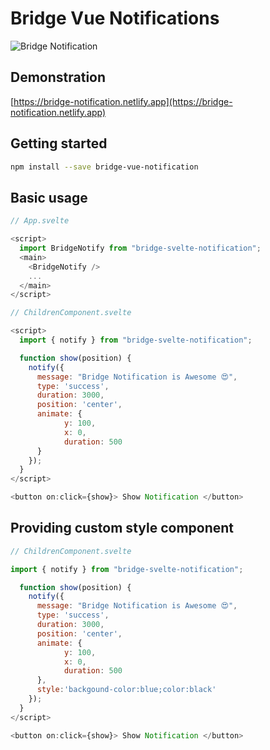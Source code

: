 # Bridge Vue Notifications

![Bridge Notification](https://user-images.githubusercontent.com/41295276/79585406-60ed7280-80ed-11ea-8b6c-864dbd14dad9.png)

## Demonstration

[https://bridge-notification.netlify.app](https://bridge-notification.netlify.app)

## Getting started

```bash
npm install --save bridge-vue-notification
```

## Basic usage

```javascript
// App.svelte

<script>
  import BridgeNotify from "bridge-svelte-notification";
  <main>
    <BridgeNotify />
    ...
  </main>
</script>
```

```javascript
// ChildrenComponent.svelte

<script>
  import { notify } from "bridge-svelte-notification";

  function show(position) {
    notify({
      message: "Bridge Notification is Awesome 😍",
      type: 'success',
      duration: 3000,
      position: 'center',
      animate: {
            y: 100,
            x: 0,
            duration: 500
      }
    });
  }
</script>

<button on:click={show}> Show Notification </button>
```

## Providing custom style component

```javascript
// ChildrenComponent.svelte

import { notify } from "bridge-svelte-notification";

  function show(position) {
    notify({
      message: "Bridge Notification is Awesome 😍",
      type: 'success',
      duration: 3000,
      position: 'center',
      animate: {
            y: 100,
            x: 0,
            duration: 500
      },
      style:'backgound-color:blue;color:black'
    });
  }
</script>

<button on:click={show}> Show Notification </button>
```
